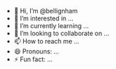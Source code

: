 - 👋 Hi, I’m @bellignham
- 👀 I’m interested in ...
- 🌱 I’m currently learning ...
- 💞️ I’m looking to collaborate on ...
- 📫 How to reach me ...
- 😄 Pronouns: ...
- ⚡ Fun fact: ...

<!---
bellignham/bellignham is a ✨ special ✨ repository because its `README.md` (this file) appears on your GitHub profile.
You can click the Preview link to take a look at your changes.
--->
